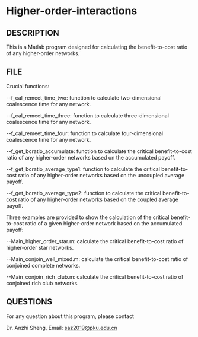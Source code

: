 # Higher-order-interactions

DESCRIPTION
-----------

This is a Matlab program designed for calculating the benefit-to-cost ratio of any higher-order networks. 

FILE
-----

Crucial functions:

--f_cal_remeet_time_two: function to calculate two-dimensional coalescence time for any network.

--f_cal_remeet_time_three: function to calculate three-dimensional coalescence time for any network.

--f_cal_remeet_time_four: function to calculate four-dimensional coalescence time for any network.

--f_get_bcratio_accumulate: function to calculate the critical benefit-to-cost ratio of any higher-order networks based on the accumulated payoff.

--f_get_bcratio_average_type1: function to calculate the critical benefit-to-cost ratio of any higher-order networks based on the uncoupled average payoff.

--f_get_bcratio_average_type2: function to calculate the critical benefit-to-cost ratio of any higher-order networks based on the coupled average payoff.

Three examples are provided to show the calculation of the critical benefit-to-cost ratio of a given higher-order network based on the accumulated payoff:

--Main_higher_order_star.m: calculate the critical benefit-to-cost ratio of higher-order star networks.

--Main_conjoin_well_mixed.m: calculate the critical benefit-to-cost ratio of conjoined complete networks.

--Main_conjoin_rich_club.m: calculate the critical benefit-to-cost ratio of conjoined rich club networks.

QUESTIONS
---------

For any question about this program, please contact

Dr. Anzhi Sheng, Email: saz2019@pku.edu.cn
